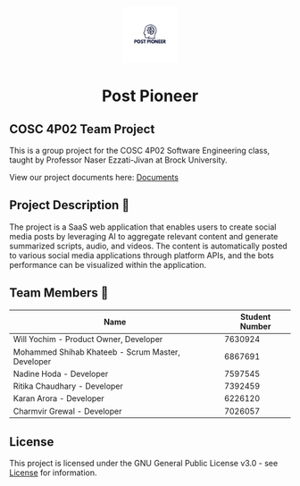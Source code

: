 <p align="center">
  <img src="PostPioneer.png" alt="Post Pioneer Logo" width="100">
</p>

<h1 align="center">Post Pioneer</h1>

## COSC 4P02 Team Project
This is a group project for the COSC 4P02 Software Engineering class, taught by Professor Naser Ezzati-Jivan at Brock University.

View our project documents here: [Documents](./Documents)

## Project Description 📝  
The project is a SaaS web application that enables users to create social media posts by leveraging AI to aggregate relevant content and generate summarized scripts, audio, and videos. The content is automatically posted to various social media applications through platform APIs, and the bots performance can be visualized within the application.

## Team Members 🌟  
| Name                     | Student Number |
|--------------------------|----------------|
| Will Yochim - Product Owner, Developer  | 7630924        |
| Mohammed Shihab Khateeb - Scrum Master, Developer  | 6867691        |
| Nadine Hoda - Developer  | 7597545       |
| Ritika Chaudhary - Developer  | 7392459        |
| Karan Arora - Developer  | 6226120        |
| Charmvir Grewal - Developer  | 7026057        |

## License  
This project is licensed under the GNU General Public License v3.0 - see [License](./LICENSE) for information.
